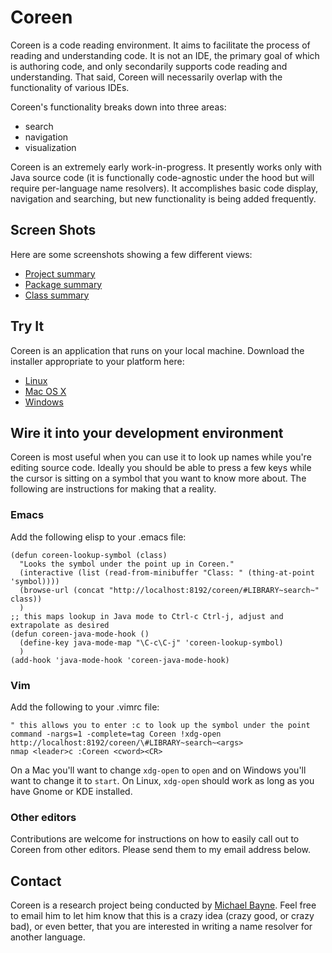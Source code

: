 # Coreen

Coreen is a code reading environment. It aims to facilitate the process of
reading and understanding code. It is not an IDE, the primary goal of which is
authoring code, and only secondarily supports code reading and understanding.
That said, Coreen will necessarily overlap with the functionality of various
IDEs.

Coreen's functionality breaks down into three areas:

* search
* navigation
* visualization

Coreen is an extremely early work-in-progress. It presently works only with
Java source code (it is functionally code-agnostic under the hood but will
require per-language name resolvers). It accomplishes basic code display,
navigation and searching, but new functionality is being added frequently.

## Screen Shots

Here are some screenshots showing a few different views:

* [Project summary](https://github.com/samskivert/coreen/raw/master/docs/shots/projsum.png)
* [Package summary](https://github.com/samskivert/coreen/raw/master/docs/shots/pkgsum.png)
* [Class summary](https://github.com/samskivert/coreen/raw/master/docs/shots/classsum.png)

## Try It

Coreen is an application that runs on your local machine. Download the
installer appropriate to your platform here:

* [Linux](http://github.com/samskivert/coreen/raw/master/client/installers/coreen-install.bin)
* [Mac OS X](http://github.com/samskivert/coreen/raw/master/client/installers/coreen-install.dmg)
* [Windows](http://github.com/samskivert/coreen/raw/master/client/installers/coreen-install.exe)

## Wire it into your development environment

Coreen is most useful when you can use it to look up names while you're editing
source code. Ideally you should be able to press a few keys while the cursor is
sitting on a symbol that you want to know more about. The following are
instructions for making that a reality.

### Emacs

Add the following elisp to your .emacs file:

    (defun coreen-lookup-symbol (class)
      "Looks the symbol under the point up in Coreen."
      (interactive (list (read-from-minibuffer "Class: " (thing-at-point 'symbol))))
      (browse-url (concat "http://localhost:8192/coreen/#LIBRARY~search~" class))
      )
    ;; this maps lookup in Java mode to Ctrl-c Ctrl-j, adjust and extrapolate as desired
    (defun coreen-java-mode-hook ()
      (define-key java-mode-map "\C-c\C-j" 'coreen-lookup-symbol)
      )
    (add-hook 'java-mode-hook 'coreen-java-mode-hook)

### Vim

Add the following to your .vimrc file:

    " this allows you to enter :c to look up the symbol under the point
    command -nargs=1 -complete=tag Coreen !xdg-open http://localhost:8192/coreen/\#LIBRARY~search~<args>
    nmap <leader>c :Coreen <cword><CR>

On a Mac you'll want to change `xdg-open` to `open` and on Windows you'll want
to change it to `start`. On Linux, `xdg-open` should work as long as you have
Gnome or KDE installed.

### Other editors

Contributions are welcome for instructions on how to easily call out to Coreen
from other editors. Please send them to my email address below.

## Contact

Coreen is a research project being conducted by [Michael
Bayne](mailto:mdb@cs.washington.edu). Feel free to email him to let him know
that this is a crazy idea (crazy good, or crazy bad), or even better, that you
are interested in writing a name resolver for another language.
